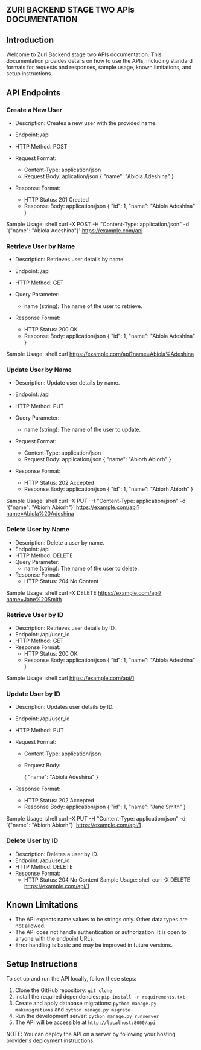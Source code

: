 ## ZURI BACKEND STAGE TWO APIs DOCUMENTATION

## Introduction

Welcome to  Zuri Backend stage two APIs documentation. This documentation provides details on how to use the APIs, including standard formats for requests and responses, sample usage, known limitations, and setup instructions.

## API Endpoints

### Create a New User

- Description: Creates a new user with the provided name.

- Endpoint: /api
- HTTP Method: POST
- Request Format:
  - Content-Type: application/json
  - Request Body:
    aplication/json
    {
      "name": "Abiola Adeshina"
    }

- Response Format:
  - HTTP Status: 201 Created
  - Response Body:
    application/json
    {
      "id": 1,
      "name": "Abiola Adeshina"
    }

Sample Usage:
shell
curl -X POST -H "Content-Type: application/json" -d '{"name": "Abiola Adeshina"}' https://example.com/api

### Retrieve User by Name

- Description: Retrieves user details by name.
- Endpoint: /api
- HTTP Method: GET
- Query Parameter:
  - name (string): The name of the user to retrieve.

- Response Format:
  - HTTP Status: 200 OK
  - Response Body:
    application/json
    {
      "id": 1,
      "name": "Abiola Adeshina"
    }

Sample Usage:
shell
curl https://example.com/api?name=Abiola%Adeshina

### Update User by Name

- Description: Update user details by name.
- Endpoint: /api
- HTTP Method: PUT
- Query Parameter:
  - name (string): The name of the user to update.
- Request Format:
  - Content-Type: application/json
  - Request Body:
    application/json
    {
      "name": "Abiorh Abiorh"
    }

- Response Format:
  - HTTP Status: 202 Accepted
  - Response Body:
    application/json
    {
      "id": 1,
      "name": "Abiorh Abiorh"
    }

Sample Usage:
shell
curl -X PUT -H "Content-Type: application/json" -d '{"name": "Abiorh Abiorh"}' https://example.com/api?name=Abiola%20Adeshina

### Delete User by Name

- Description: Delete a user by name.
- Endpoint: /api
- HTTP Method: DELETE
- Query Parameter:
  - name (string): The name of the user to delete.
- Response Format:
  - HTTP Status: 204 No Content

Sample Usage:
shell
curl -X DELETE https://example.com/api?name=Jane%20Smith



### Retrieve User by ID

- Description: Retrieves user details by ID.
- Endpoint: /api/user_id
- HTTP Method: GET
- Response Format:
  - HTTP Status: 200 OK
  - Response Body:
    application/json
    {
      "id": 1,
      "name": "Abiola Adeshina"
    }

Sample Usage:
shell
curl https://example.com/api/1


### Update User by ID

- Description: Updates user details by ID.
- Endpoint: /api/user_id
- HTTP Method: PUT
- Request Format:
  - Content-Type: application/json
  - Request Body:

    {
      "name": "Abiola Adeshina"
    }

- Response Format:
  - HTTP Status: 202 Accepted
  - Response Body:
    application/json
    {
      "id": 1,
      "name": "Jane Smith"
    }

Sample Usage:
shell
curl -X PUT -H "Content-Type: application/json" -d '{"name": "Abiorh Abiorh"}' https://example.com/api/1


### Delete User by ID

- Description: Deletes a user by ID.
- Endpoint: /api/user_id
- HTTP Method: DELETE
- Response Format:
  - HTTP Status: 204 No Content
Sample Usage:
shell
curl -X DELETE https://example.com/api/1

## Known Limitations

- The API expects name values to be strings only. Other data types are not allowed.
- The API does not handle authentication or authorization. It is open to anyone with the endpoint URLs.
- Error handling is basic and may be improved in future versions.

## Setup Instructions

To set up and run the API locally, follow these steps:

1. Clone the GitHub repository: `git clone `
2. Install the required dependencies: `pip install -r requirements.txt`
3. Create and apply database migrations: `python manage.py makemigrations` and `python manage.py migrate`
4. Run the development server: `python manage.py runserver`
5. The API will be accessible at `http://localhost:8000/api`


NOTE: You can deploy the API on a server by following your hosting provider's deployment instructions.
